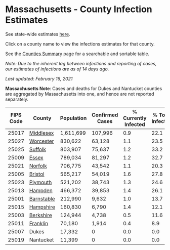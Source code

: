 # Massachusetts - County Infection Estimates

See state-wide estimates [here](/infections/us-ma).

Click on a county name to view the infections estimates for that county.

See the [Counties Summary](/infections/summary-counties) page for a searchable and sortable table.

*Note: Due to the inherent lag between infections and reporting of cases, our estimates of infections are as of 14 days ago.*

*Last updated: February 16, 2021*

**Massachusetts Note**: Cases and deaths for Dukes and Nantucket counties are aggregated by Massachusetts into one, and hence are not reported separately.

|   FIPS Code |                   County |   Population |   Confirmed Cases |   % Currently Infected |   % Total Infected |
|-------------|--------------------------|--------------|-------------------|------------------------|--------------------|
|       25017 |   [Middlesex](middlesex) |    1,611,699 |           107,996 |                    0.9 |               22.1 |
|       25027 |   [Worcester](worcester) |      830,622 |            63,128 |                    1.1 |               23.5 |
|       25025 |       [Suffolk](suffolk) |      803,907 |            75,637 |                    1.2 |               33.2 |
|       25009 |           [Essex](essex) |      789,034 |            81,297 |                    1.2 |               32.7 |
|       25021 |       [Norfolk](norfolk) |      706,775 |            43,542 |                    1.1 |               20.3 |
|       25005 |       [Bristol](bristol) |      565,217 |            54,019 |                    1.6 |               27.8 |
|       25023 |     [Plymouth](plymouth) |      521,202 |            38,743 |                    1.3 |               24.6 |
|       25013 |       [Hampden](hampden) |      466,372 |            39,853 |                    1.4 |               26.1 |
|       25001 | [Barnstable](barnstable) |      212,990 |             9,632 |                    1.0 |               13.7 |
|       25015 |   [Hampshire](hampshire) |      160,830 |             6,790 |                    1.4 |               12.1 |
|       25003 |   [Berkshire](berkshire) |      124,944 |             4,738 |                    0.5 |               11.6 |
|       25011 |     [Franklin](franklin) |       70,180 |             1,914 |                    0.4 |                8.9 |
|       25007 |                    Dukes |       17,332 |                 0 |                    0.0 |                0.0 |
|       25019 |                Nantucket |       11,399 |                 0 |                    0.0 |                0.0 |